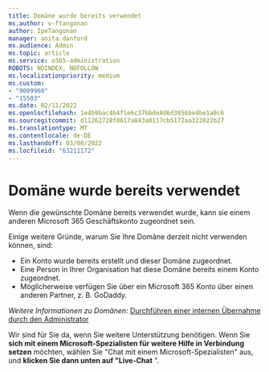 ```yaml
---
title: Domäne wurde bereits verwendet
ms.author: v-ftangonan
author: IpeTangonan
manager: anita.danford
ms.audience: Admin
ms.topic: article
ms.service: o365-administration
ROBOTS: NOINDEX, NOFOLLOW
ms.localizationpriority: medium
ms.custom:
- "9009960"
- "15503"
ms.date: 02/11/2022
ms.openlocfilehash: 1e4b9bac4b4f1e6c376bde8d6d3056be4be1a0c6
ms.sourcegitcommit: d11262728f0617a843a0117cb5172aa322022b27
ms.translationtype: MT
ms.contentlocale: de-DE
ms.lasthandoff: 03/08/2022
ms.locfileid: "63211172"
---
```

# <a name="domain-is-already-taken"></a>Domäne wurde bereits verwendet

Wenn die gewünschte Domäne bereits verwendet wurde, kann sie einem anderen Microsoft 365 Geschäftskonto zugeordnet sein.

Einige weitere Gründe, warum Sie Ihre Domäne derzeit nicht verwenden können, sind:

- Ein Konto wurde bereits erstellt und dieser Domäne zugeordnet.
- Eine Person in Ihrer Organisation hat diese Domäne bereits einem Konto zugeordnet.
- Möglicherweise verfügen Sie über ein Microsoft 365 Konto über einen anderen Partner, z. B. GoDaddy.

*Weitere Informationen zu Domänen:* 
 [Durchführen einer internen Übernahme durch den Administrator](https://docs.microsoft.com/microsoft-365/admin/misc/become-the-admin)

Wir sind für Sie da, wenn Sie weitere Unterstützung benötigen. Wenn Sie **sich mit einem Microsoft-Spezialisten für weitere Hilfe in Verbindung setzen** möchten, wählen Sie "Chat mit einem Microsoft-Spezialisten" aus, und **klicken Sie dann unten auf "Live-Chat** ".
